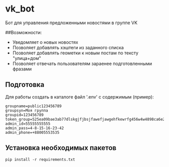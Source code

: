 # vk_bot

Бот для управления предложенными новостями в группе VK

##Возможности:

- Уведомляет о новых новостях
- Позволяет добавлять хэштеги из заданного списка
- Позволяет добавлять геометки к новым постам по тексту "улица+дом"
- Позволяет отвечать пользователям зараенее подготовленными фразами

## Подготовка

Для работы создать в каталоге файл '.env' с содержимым (пример):

```
groupname=public123456789
groupsyn=Моя группа
groupid=123456789
token_group=525ea09bae3ab77dlskgjfjbsjfawefjawgehfkewrfg456w4w4898ca6e2e405ed2af3d478cc9eae80be
admin_id=55555555555
admin_pass=4-8-15-16-23-42
admin_phone=+88005553535
```

## Установка необходимых пакетов

```pycon
pip install -r requirements.txt
```

